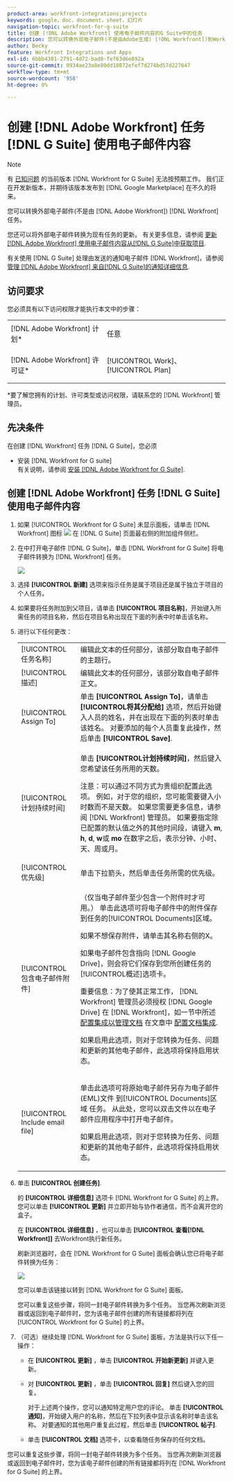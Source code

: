 ```yaml
---
product-area: workfront-integrations;projects
keywords: google，doc，document，sheet，幻灯片
navigation-topic: workfront-for-g-suite
title: 创建 [!DNL Adobe Workfront] 使用电子邮件内容的G Suite中的任务
description: 您可以转换外部电子邮件(不是由Adobe生成) [!DNL Workfront])到Workfront任务。
author: Becky
feature: Workfront Integrations and Apps
exl-id: 6bbb4301-2791-4d72-bad8-fef63d6e892a
source-git-commit: 0934ae23a8e80dd18872efef7d274bd57d227647
workflow-type: tm+mt
source-wordcount: '958'
ht-degree: 0%

---
```


# 创建 [!DNL Adobe Workfront] 任务 [!DNL G Suite] 使用电子邮件内容

>[!NOTE]
>
>有 [已知问题](https://experienceleague.adobe.com/docs/workfront-known-issues/issues/new-workfront-experience/wf-current/wf-integrations-error-when-opening-wf-for-gsuite.html?lang=en) 的当前版本 [!DNL Workfront for G Suite] 无法按预期工作。 我们正在开发新版本，并期待该版本发布到 [!DNL Google Marketplace] 在不久的将来。

您可以转换外部电子邮件(不是由 [!DNL Adobe Workfront]) [!DNL Workfront] 任务。

您还可以将外部电子邮件转换为现有任务的更新。 有关更多信息，请参阅 [更新 [!DNL Adobe Workfront] 使用电子邮件内容从[!DNL G Suite]中获取项目](../../workfront-integrations-and-apps/workfront-for-g-suite/update-wf-item-using-email-content.md).

有关使用 [!DNL G Suite] 处理由发送的通知电子邮件 [!DNL Workfront]，请参阅 [管理 [!DNL Adobe Workfront] 来自[!DNL G Suite]的通知详细信息](../../workfront-integrations-and-apps/workfront-for-g-suite/manage-wf-email-notification-details-in-gsuite.md).

## 访问要求

您必须具有以下访问权限才能执行本文中的步骤：

<table style="table-layout:auto"> 
 <col> 
 <col> 
 <tbody> 
  <tr> 
   <td role="rowheader">[!DNL Adobe Workfront] 计划*</td> 
   <td> <p>任意</p> </td> 
  </tr> 
  <tr> 
   <td role="rowheader">[!DNL Adobe Workfront] 许可证*</td> 
   <td> <p>[!UICONTROL Work]、[!UICONTROL Plan]</p> </td> 
  </tr> 
   </tbody> 
</table>

&#42;要了解您拥有的计划、许可类型或访问权限，请联系您的 [!DNL Workfront] 管理员。

## 先决条件

在创建 [!DNL Workfront] 任务 [!DNL G Suite]，您必须

* 安装 [!DNL Workfront for G suite]\
   有关说明，请参阅 [安装 [!DNL Adobe Workfront for G Suite]](../../workfront-integrations-and-apps/workfront-for-g-suite/install-workfront-for-gsuite.md).

## 创建 [!DNL Adobe Workfront] 任务 [!DNL G Suite] 使用电子邮件内容

1. 如果 [!UICONTROL Workfront for G Suite] 未显示面板，请单击 [!DNL Workfront] 图标 ![](assets/wf-lion-icon.png) 在 [!DNL G Suite] 页面最右侧的附加组件侧栏。
1. 在中打开电子邮件 [!DNL G Suite]，单击 [!DNL Workfront for G Suite] 将电子邮件转换为 [!DNL Workfront] 任务。

   ![](assets/convert-email-task-issue-update.png)

1. 选择 **[!UICONTROL 新建]** 选项来指示任务是属于项目还是属于独立于项目的个人任务。
1. 如果要将任务附加到父项目，请单击 **[!UICONTROL 项目名称]**，开始键入所需任务的项目名称，然后在项目名称出现在下面的列表中时单击该名称。
1. 进行以下任何更改：

   <table style="table-layout:auto"> 
    <col> 
    <col> 
    <tbody> 
     <tr> 
      <td role="rowheader">[!UICONTROL任务名称]</td> 
      <td>编辑此文本的任何部分，该部分取自电子邮件的主题行。</td> 
     </tr> 
     <tr> 
      <td role="rowheader">[!UICONTROL描述]</td> 
      <td>编辑此文本的任何部分，该部分取自电子邮件正文。</td> 
     </tr> 
     <tr data-mc-conditions=""> 
      <td role="rowheader">[!UICONTROL Assign To]</td> 
      <td>单击 <strong>[!UICONTROL Assign To]</strong>，请单击 <strong>[!UICONTROL将其分配给]</strong> 选项，然后开始键入人员的姓名，并在出现在下面的列表时单击该姓名。 对要添加的每个人员重复此操作，然后单击 <strong>[!UICONTROL Save]</strong>.</td> 
     </tr> 
     <tr data-mc-conditions=""> 
      <td role="rowheader">[!UICONTROL计划持续时间]</td> 
      <td> <p>单击 <strong>[!UICONTROL计划持续时间]</strong>，然后键入您希望该任务所用的天数。 </p> <p>注意：可以通过不同方式为贵组织配置此选项。 例如，对于您的组织，您可能需要键入小时数而不是天数。 如果您需要更多信息，请参阅 [!DNL Workfront] 管理员。 如果要指定除已配置的默认值之外的其他时间段，请键入 <strong>m</strong>, <strong>h</strong>, <strong>d</strong>, <strong>w</strong>或 <strong>mo</strong> 在数字之后，表示分钟、小时、天、周或月。</p> </td> 
     </tr> 
     <tr data-mc-conditions=""> 
      <td role="rowheader">[!UICONTROL优先级]</td> 
      <td>单击下拉箭头，然后单击任务所需的优先级。</td> 
     </tr> 
     <tr data-mc-conditions=""> 
      <td role="rowheader">[!UICONTROL包含电子邮件附件]</td> 
      <td> <p>（仅当电子邮件至少包含一个附件时才可用。） 单击此选项可将电子邮件中的附件保存到任务的[!UICONTROL Documents]区域。 </p> <p>如果不想保存附件，请单击其名称右侧的X。 </p> <p>如果电子邮件包含指向 [!DNL Google Drive]，则会将它们保存到您所创建任务的[!UICONTROL概述]选项卡。 </p> <p>重要信息：为了使其正常工作， [!DNL Workfront] 管理员必须授权 [!DNL Google Drive] 在 [!DNL Workfront]，如一节中所述 <a href="../../administration-and-setup/configure-integrations/configure-document-integrations.md#configur" class="MCXref xref">配置集成以管理文档</a> 在文章中 <a href="../../administration-and-setup/configure-integrations/configure-document-integrations.md" class="MCXref xref">配置文档集成</a>.</p> <p>如果启用此选项，则对于您转换为任务、问题和更新的其他电子邮件，此选项将保持启用状态。</p> </td> 
     </tr> 
     <tr data-mc-conditions=""> 
      <td role="rowheader">[!UICONTROL Include email file]</td> 
      <td> <p>单击此选项可将原始电子邮件另存为电子邮件(EML)文件 <span>到[!UICONTROL Documents]区域</span> 任务。 从此处，您可以双击文件以在电子邮件应用程序中打开电子邮件。</p> <p>如果启用此选项，则对于您转换为任务、问题和更新的其他电子邮件，此选项将保持启用状态。</p> </td> 
     </tr> 
    </tbody> 
   </table>

1. 单击 **[!UICONTROL 创建任务]**.

   的 **[!UICONTROL 详细信息]** 选项卡 [!DNL Workfront for G Suite] 的上界。 您可以单击 **[!UICONTROL 更新]** 并立即开始与协作者通信，而不会离开您的盒子。

   在 **[!UICONTROL 详细信息]** ，也可以单击 **[!UICONTROL 查看[!DNL Workfront]]** 去Workfront执行新任务。

   刷新浏览器时，会在 [!DNL Workfront for G Suite] 面板会确认您已将电子邮件转换为任务：

   ![](assets/email-was-converted.png)

   您可以单击该链接以转到 [!DNL Workfront for G Suite] 面板。

   您可以重复这些步骤，将同一封电子邮件转换为多个任务。 当您再次刷新浏览器或返回到电子邮件时，您为该电子邮件创建的所有链接都将列在 [!UICONTROL Workfront for G Suite] 的上界。

1. （可选）继续处理 [!DNL Workfront for G Suite] 面板，方法是执行以下任一操作：

   * 在 **[!UICONTROL 更新]** ，单击 **[!UICONTROL 开始新更新]** 并键入更新。

   * 对 **[!UICONTROL 更新]** ，单击 **[!UICONTROL 回复]** 然后键入您的回复。

      对于上述两个操作，您可以通知特定用户您的评论。 单击 **[!UICONTROL 通知]**，开始键入用户的名称，然后在下拉列表中显示该名称时单击该名称。 对要通知的其他用户重复此过程，然后单击 **[!UICONTROL 帖子]**.

   * 单击 **[!UICONTROL 文档]** 选项卡，以查看随任务保存的任何文档。

您可以重复这些步骤，将同一封电子邮件转换为多个任务。 当您再次刷新浏览器或返回到电子邮件时，您为该电子邮件创建的所有链接都将列在 [!DNL Workfront for G Suite] 的上界。
